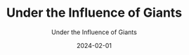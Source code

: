 ---
title: Under the Influence of Giants
subtitle: Under the Influence of Giants
year: 2006
image: ./images/utiog.jpg
date: 2024-02-01
link: https://open.spotify.com/album/5ygYLv1MXxfiT2ubjVUbuc?si=Unn9HPtISye4pJHETWWBww
type: Music
---